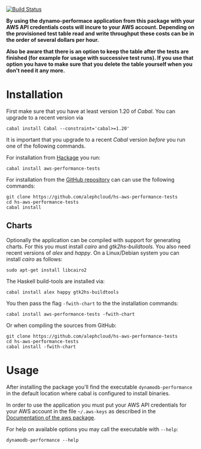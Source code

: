 [![Build Status](https://travis-ci.org/alephcloud/hs-aws-performance-tests.svg?branch=master)](https://travis-ci.org/alephcloud/hs-aws-performance-tests)

**By using the dynamo-performace application from this package with your AWS API
credentials costs will incure to your AWS account. Depending on the provisioned
test table read and write throughput these costs can be in the order of several
dollars per hour.**

**Also be aware that there is an option to keep the table after the tests are finished
(for example for usage with successive test runs). If you use that option you have to
make sure that you delete the table yourself when you don't need it any more.**

Installation
============

First make sure that you have at least version 1.20 of *Cabal*. You can upgrade
to a recent version via

~~~{.bash}
cabal install Cabal --constraint='cabal>=1.20'
~~~

It is important that you upgrade to a recent *Cabal* version *before* you
run one of the following commands.

For installation from [Hackage](http://hackage.haskell.org/package/aws-performance-tests)
you run:

~~~{.bash}
cabal install aws-performance-tests
~~~

For installation from the [GitHub repository](https://github.com/alephcloud/hs-aws-performance-tests)
can can use the following commands:

~~~{.bash}
git clone https://github.com/alephcloud/hs-aws-performance-tests
cd hs-aws-performance-tests
cabal install
~~~

Charts
------

Optionally the application can be compiled with support for generating charts. For
this you must install *cairo* and *gtk2hs-buildtools*. You also need recent versions
of *alex* and *happy*. On a Linux/Debian system you can install *cairo* as follows:

~~~{.bash}
sudo apt-get install libcairo2
~~~

The Haskell build-tools are installed via:

~~~
cabal install alex happy gtk2hs-buildtools
~~~

You then pass the flag `-fwith-chart` to the the installation commands:

~~~{.bash}
cabal install aws-performance-tests -fwith-chart
~~~

Or when compiling the sources from GitHub:

~~~{.bash}
git clone https://github.com/alephcloud/hs-aws-performance-tests
cd hs-aws-performance-tests
cabal install -fwith-chart
~~~

Usage
=====

After installing the package you'll find the executable `dynamodb-performance` in the
default location where cabal is configured to install binaries.

In order to use the application you must put your AWS API credentials for
your AWS account in the file `~/.aws-keys` as described in the
[Documentation of the aws package](https://github.com/aristidb/aws#example-usage).

For help on available options you may call the executable with `--help`:

~~~{.bash}
dynamodb-performance --help
~~~


